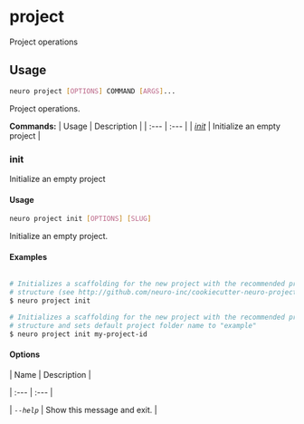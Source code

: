 # project

Project operations

## Usage

```bash
neuro project [OPTIONS] COMMAND [ARGS]...
```

Project operations.

**Commands:**
| Usage | Description |
| :--- | :--- |
| [_init_](project.md#init) | Initialize an empty project |


### init



Initialize an empty project



#### Usage

```bash
neuro project init [OPTIONS] [SLUG]
```

Initialize an empty project.

#### Examples

```bash

# Initializes a scaffolding for the new project with the recommended project
# structure (see http://github.com/neuro-inc/cookiecutter-neuro-project)
$ neuro project init

# Initializes a scaffolding for the new project with the recommended project
# structure and sets default project folder name to "example"
$ neuro project init my-project-id
```

#### Options


| Name | Description |

| :--- | :--- |

| _`--help`_ | Show this message and exit. |



